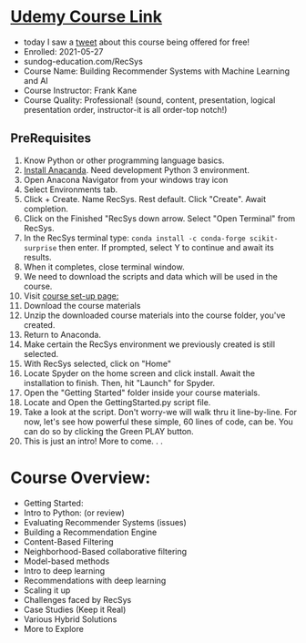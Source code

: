 # [Udemy Course Link](https://www.udemy.com/share/101XKkAkMSdF5RRH4=/)
* today I saw a [tweet](https://twitter.com/comidoc/status/1398357618507268096) about this course being offered for free!
* Enrolled: 2021-05-27
* sundog-education.com/RecSys
* Course Name: Building Recommender Systems with Machine Learning and AI
* Course Instructor: Frank Kane 
* Course Quality: Professional! 
(sound, content, presentation, logical presentation order, instructor-it is all order-top notch!) 

## PreRequisites 
1.  Know Python or other programming language basics. 
2.  [Install Anacanda](https://docs.anaconda.com/anaconda/install/windows/). Need development Python 3 environment. 
3.  Open Anacona Navigator from your windows tray icon
4.  Select Environments tab. 
5.  Click + Create.  Name RecSys. Rest default. Click "Create". Await completion. 
6.  Click on the Finished "RecSys down arrow. Select "Open Terminal" from RecSys. 
7.  In the RecSys terminal type: 
    ``` conda install -c conda-forge scikit-surprise ```
    then enter.  If prompted, select Y to continue and await its results. 
8.  When it completes, close terminal window. 
9.  We need to download the scripts and data which will be used in the course. 
10. Visit [course set-up page:](https://sundog-education.com/RecSys)
11. Download the course materials 
12. Unzip the downloaded course materials into the course folder, you've created. 
13. Return to Anaconda. 
14. Make certain the RecSys environment we previously created is still selected. 
15. With RecSys selected, click on "Home" 
16. Locate Spyder on the home screen and click install.  Await the installation to finish.  Then, hit "Launch" for Spyder. 
17. Open the "Getting Started" folder inside your course materials. 
18. Locate and Open the GettingStarted.py script file. 
19. Take a look at the script.  Don't worry-we will walk thru it line-by-line. For now, let's see how powerful these simple, 60 lines of code, can be.  You can do so by clicking the Green PLAY button. 
20.  This is just an intro!  More to come. . . 

# Course Overview: 
* Getting Started: 
* Intro to Python: (or review) 
* Evaluating Recommender Systems (issues) 
* Building a Recommendation Engine 
* Content-Based Filtering
* Neighborhood-Based collaborative filtering
* Model-based methods
* Intro to deep learning
* Recommendations with deep learning
* Scaling it up 
* Challenges faced by RecSys
* Case Studies (Keep it Real)
* Various Hybrid Solutions 
* More to Explore 